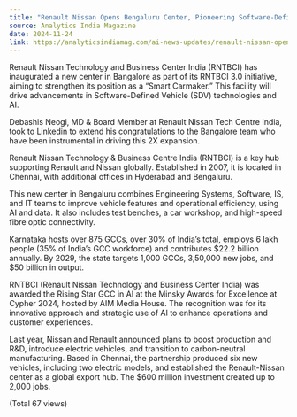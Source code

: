 ```yaml
---
title: "Renault Nissan Opens Bengaluru Center, Pioneering Software-Defined Vehicles and AI Innovations"
source: Analytics India Magazine
date: 2024-11-24
link: https://analyticsindiamag.com/ai-news-updates/renault-nissan-opens-bengaluru-center-pioneering-software-defined-vehicles-and-ai-innovations/
---
```


Renault Nissan Technology and Business Center India (RNTBCI) has inaugurated a new center in Bangalore as part of its RNTBCI 3.0 initiative, aiming to strengthen its position as a “Smart Carmaker.” This facility will drive advancements in Software-Defined Vehicle (SDV) technologies and AI.

Debashis Neogi, MD & Board Member at Renault Nissan Tech Centre India, took to Linkedin to extend his congratulations to the Bangalore team who have been instrumental in driving this 2X expansion.

Renault Nissan Technology & Business Centre India (RNTBCI) is a key hub supporting Renault and Nissan globally. Established in 2007, it is located in Chennai, with additional offices in Hyderabad and Bengaluru.

This new center in Bengaluru combines Engineering Systems, Software, IS, and IT teams to improve vehicle features and operational efficiency, using AI and data. It also includes test benches, a car workshop, and high-speed fibre optic connectivity.

Karnataka hosts over 875 GCCs, over 30% of India’s total, employs 6 lakh people (35% of India’s GCC workforce) and contributes $22.2 billion annually. By 2029, the state targets 1,000 GCCs, 3,50,000 new jobs, and $50 billion in output.

RNTBCI (Renault Nissan Technology and Business Center India) was awarded the Rising Star GCC in AI at the Minsky Awards for Excellence at Cypher 2024, hosted by AIM Media House. The recognition was for its innovative approach and strategic use of AI to enhance operations and customer experiences.

Last year, Nissan and Renault announced plans to boost production and R&D, introduce electric vehicles, and transition to carbon-neutral manufacturing. Based in Chennai, the partnership produced six new vehicles, including two electric models, and established the Renault-Nissan center as a global export hub. The $600 million investment created up to 2,000 jobs.

(Total 67 views)

